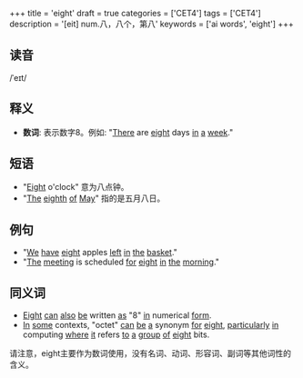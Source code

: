 +++
title = 'eight'
draft = true
categories = ['CET4']
tags = ['CET4']
description = '[eit] num.八，八个，第八'
keywords = ['ai words', 'eight']
+++

## 读音
/ˈeɪt/

## 释义
- **数词**: 表示数字8。例如: "[There](/zh/post/there/) are [eight](/zh/post/eight/) days [in](/zh/post/in/) [a](/zh/post/a/) [week](/zh/post/week/)."

## 短语
- "[Eight](/zh/post/eight/) o'clock" 意为八点钟。
- "[The](/zh/post/the/) [eighth](/zh/post/eighth/) [of](/zh/post/of/) [May](/zh/post/may/)" 指的是五月八日。

## 例句
- "[We](/zh/post/we/) [have](/zh/post/have/) [eight](/zh/post/eight/) apples [left](/zh/post/left/) [in](/zh/post/in/) [the](/zh/post/the/) [basket](/zh/post/basket/)."
- "[The](/zh/post/the/) [meeting](/zh/post/meeting/) is scheduled [for](/zh/post/for/) [eight](/zh/post/eight/) [in](/zh/post/in/) [the](/zh/post/the/) [morning](/zh/post/morning/)."

## 同义词
- [Eight](/zh/post/eight/) [can](/zh/post/can/) [also](/zh/post/also/) [be](/zh/post/be/) written [as](/zh/post/as/) "8" [in](/zh/post/in/) numerical [form](/zh/post/form/).
- [In](/zh/post/in/) [some](/zh/post/some/) contexts, "octet" [can](/zh/post/can/) [be](/zh/post/be/) [a](/zh/post/a/) synonym [for](/zh/post/for/) [eight](/zh/post/eight/), [particularly](/zh/post/particularly/) [in](/zh/post/in/) computing [where](/zh/post/where/) [it](/zh/post/it/) refers [to](/zh/post/to/) [a](/zh/post/a/) [group](/zh/post/group/) [of](/zh/post/of/) [eight](/zh/post/eight/) bits.

请注意，eight主要作为数词使用，没有名词、动词、形容词、副词等其他词性的含义。
